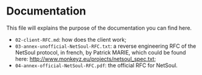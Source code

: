# Documentation

This file will explains the purpose of the documentation you can find here.

* `02-client-RFC.md`: how does the client work;
* `03-annex-unofficial-NetSoul-RFC.txt`: a reverse engineering RFC of the
  NetSoul protocol, in french, by Patrick MARIE, which could be found here:
  http://www.monkeyz.eu/projects/netsoul_spec.txt;
* `04-annex-official-NetSoul-RFC.pdf`: the official RFC for NetSoul.
